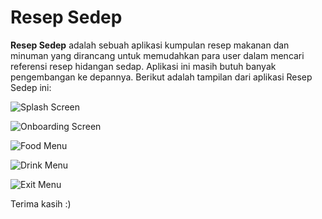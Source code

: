 # Resep Sedep

**Resep Sedep** adalah sebuah aplikasi kumpulan resep makanan dan minuman yang dirancang untuk memudahkan para user dalam mencari referensi resep hidangan sedap. Aplikasi ini masih butuh banyak pengembangan ke depannya. Berikut adalah tampilan dari aplikasi Resep Sedep ini:

![Splash Screen](assets/images/Screenshot_20240220_205548.jpg)

![Onboarding Screen](assets/images/Screenshot_20240220_205553.jpg)

![Food Menu](assets/images/Screenshot_20240220_205559.jpg)

![Drink Menu](assets/images/Screenshot_20240220_205605.jpg)

![Exit Menu](assets/images/Screenshot_20240220_205612.jpg)

Terima kasih :)
